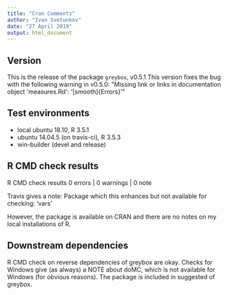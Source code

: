 ```yaml
---
title: "Cran Comments"
author: "Ivan Svetunkov"
date: "27 April 2019"
output: html_document
---
```

## Version
This is the release of the package ``greybox``, v0.5.1
This version fixes the bug with the following warning in v0.5.0:
"Missing link or links in documentation object 'measures.Rd':
  '[smooth]{Errors}'"

## Test environments
* local ubuntu 18.10, R 3.5.1
* ubuntu 14.04.5 (on travis-ci), R 3.5.3
* win-builder (devel and release)

## R CMD check results
R CMD check results
0 errors | 0 warnings | 0 note

Travis gives a note:
Package which this enhances but not available for checking: ‘vars’

However, the package is available on CRAN and there are no notes on my local installations of R.

## Downstream dependencies
R CMD check on reverse dependencies of greybox are okay.
Checks for Windows give (as always) a NOTE about doMC, which is not available for Windows (for obvious reasons). The package is included in suggested of greybox.
